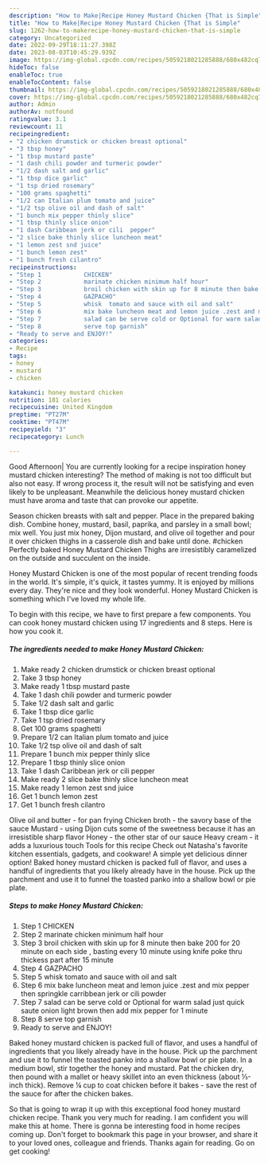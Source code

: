 ```yaml
---
description: "How to Make|Recipe Honey Mustard Chicken {That is Simple"
title: "How to Make|Recipe Honey Mustard Chicken {That is Simple"
slug: 1262-how-to-makerecipe-honey-mustard-chicken-that-is-simple
category: Uncategorized
date: 2022-09-29T18:11:27.398Z
date: 2023-08-03T10:45:29.939Z
image: https://img-global.cpcdn.com/recipes/5059218021285888/680x482cq70/honey-mustard-chicken-recipe-main-photo.jpg
hideToc: false
enableToc: true
enableTocContent: false
thumbnail: https://img-global.cpcdn.com/recipes/5059218021285888/680x482cq70/honey-mustard-chicken-recipe-main-photo.jpg
cover: https://img-global.cpcdn.com/recipes/5059218021285888/680x482cq70/honey-mustard-chicken-recipe-main-photo.jpg
author: Admin
authorAv: notfound
ratingvalue: 3.1
reviewcount: 11
recipeingredient:
- "2 chicken drumstick or chicken breast optional"
- "3 tbsp honey"
- "1 tbsp mustard paste"
- "1 dash chili powder and turmeric powder"
- "1/2 dash salt and garlic"
- "1 tbsp dice garlic"
- "1 tsp dried rosemary"
- "100 grams spaghetti"
- "1/2 can Italian plum tomato and juice"
- "1/2 tsp olive oil and dash of salt"
- "1 bunch mix pepper thinly slice"
- "1 tbsp thinly slice onion"
- "1 dash Caribbean jerk or cili  pepper"
- "2 slice bake thinly slice luncheon meat"
- "1 lemon zest snd juice"
- "1 bunch lemon zest"
- "1 bunch fresh cilantro"
recipeinstructions:
- "Step 1            CHICKEN"
- "Step 2            marinate chicken minimum half hour"
- "Step 3            broil chicken with skin up for 8 minute then bake 200  for 20  minute on each side , basting every 10 minute  using knife poke thru thickess part after 15 minute"
- "Step 4            GAZPACHO"
- "Step 5            whisk  tomato and sauce with oil and salt"
- "Step 6            mix bake luncheon meat and lemon juice .zest and mix pepper then springkle carribbean jerk or cili powder"
- "Step 7            salad can be serve cold or Optional for warm salad just quick saute onion light brown then add mix pepper for 1 minute"
- "Step 8            serve top garnish"
- "Ready to serve and ENJOY!"
categories:
- Recipe
tags:
- honey
- mustard
- chicken

katakunci: honey mustard chicken 
nutrition: 181 calories
recipecuisine: United Kingdom
preptime: "PT27M"
cooktime: "PT47M"
recipeyield: "3"
recipecategory: Lunch

---
```



Good Afternoon| You are currently looking for a recipe inspiration honey mustard chicken interesting? The method of making is not too difficult but also not easy. If wrong process it, the result will not be satisfying and even likely to be unpleasant. Meanwhile the delicious honey mustard chicken must have aroma and taste that can provoke our appetite.





Season chicken breasts with salt and pepper. Place in the prepared baking dish. Combine honey, mustard, basil, paprika, and parsley in a small bowl; mix well. You just mix honey, Dijon mustard, and olive oil together and pour it over chicken thighs in a casserole dish and bake until done. #chicken Perfectly baked Honey Mustard Chicken Thighs are irresistibly caramelized on the outside and succulent on the inside.

Honey Mustard Chicken is one of the most popular of recent trending foods in the world. It's simple, it's quick, it tastes yummy. It is enjoyed by millions every day. They're nice and they look wonderful. Honey Mustard Chicken is something which I've loved my whole life.


To begin with this recipe, we have to first prepare a few components. You can cook honey mustard chicken using 17 ingredients and 8 steps. Here is how you cook it.

<!--inarticleads1-->

##### The ingredients needed to make Honey Mustard Chicken:

1. Make ready 2 chicken drumstick or chicken breast optional
1. Take 3 tbsp honey
1. Make ready 1 tbsp mustard paste
1. Take 1 dash chili powder and turmeric powder
1. Take 1/2 dash salt and garlic
1. Take 1 tbsp dice garlic
1. Take 1 tsp dried rosemary
1. Get 100 grams spaghetti
1. Prepare 1/2 can Italian plum tomato and juice
1. Take 1/2 tsp olive oil and dash of salt
1. Prepare 1 bunch mix pepper thinly slice
1. Prepare 1 tbsp thinly slice onion
1. Take 1 dash Caribbean jerk or cili  pepper
1. Make ready 2 slice bake thinly slice luncheon meat
1. Make ready 1 lemon zest snd juice
1. Get 1 bunch lemon zest
1. Get 1 bunch fresh cilantro


Olive oil and butter - for pan frying Chicken broth - the savory base of the sauce Mustard - using Dijon cuts some of the sweetness because it has an irresistible sharp flavor Honey - the other star of our sauce Heavy cream - it adds a luxurious touch Tools for this recipe Check out Natasha&#39;s favorite kitchen essentials, gadgets, and cookware! A simple yet delicious dinner option! Baked honey mustard chicken is packed full of flavor, and uses a handful of ingredients that you likely already have in the house. Pick up the parchment and use it to funnel the toasted panko into a shallow bowl or pie plate. 

<!--inarticleads2-->

##### Steps to make Honey Mustard Chicken:

1. Step 1            CHICKEN
1. Step 2            marinate chicken minimum half hour
1. Step 3            broil chicken with skin up for 8 minute then bake 200  for 20  minute on each side , basting every 10 minute  using knife poke thru thickess part after 15 minute
1. Step 4            GAZPACHO
1. Step 5            whisk  tomato and sauce with oil and salt
1. Step 6            mix bake luncheon meat and lemon juice .zest and mix pepper then springkle carribbean jerk or cili powder
1. Step 7            salad can be serve cold or Optional for warm salad just quick saute onion light brown then add mix pepper for 1 minute
1. Step 8            serve top garnish
1. Ready to serve and ENJOY!

Baked honey mustard chicken is packed full of flavor, and uses a handful of ingredients that you likely already have in the house. Pick up the parchment and use it to funnel the toasted panko into a shallow bowl or pie plate. In a medium bowl, stir together the honey and mustard. Pat the chicken dry, then pound with a mallet or heavy skillet into an even thickness (about ⅓-inch thick). Remove ¼ cup to coat chicken before it bakes - save the rest of the sauce for after the chicken bakes. 

So that is going to wrap it up with this exceptional food honey mustard chicken recipe. Thank you very much for reading. I am confident you will make this at home. There is gonna be interesting food in home recipes coming up. Don't forget to bookmark this page in your browser, and share it to your loved ones, colleague and friends. Thanks again for reading. Go on get cooking!
